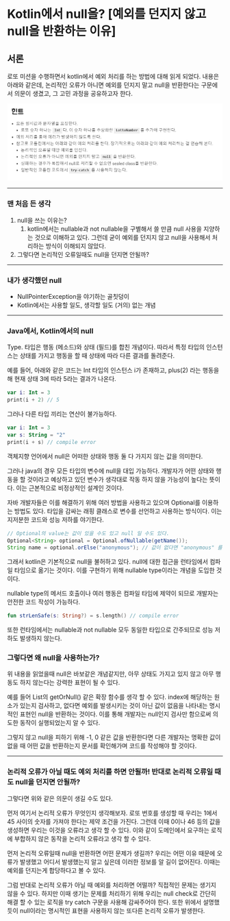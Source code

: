 # Kotlin에서 null을? [예외를 던지지 않고 null을 반환하는 이유]

## 서론

로또 미션을 수행하면서 kotlin에서 예외 처리를 하는 방법에 대해 읽게 되었다. 내용은 아래와 같은데, 논리적인 오류가 아니면 예외를 던지지 말고 null을 반환한다는 구문에서 의문이 생겼고, 그 고민 과정을 공유하고자 한다.

![Untitled](articles/images/1/Untitled.png)

---

### 맨 처음 든 생각

1. null을 쓰는 이유는?
    1. kotlin에서는 nullable과 not nullable을 구별해서 쓸 만큼 null 사용을 지양하는 것으로 이해하고 있다. 그런데 굳이 예외를 던지지 않고 null을 사용해서 처리하는 방식이 이해되지 않았다.
2. 그렇다면 논리적인 오류일때도 null을 던지면 안될까?

---

### 내가 생각했던 null

- NullPointerException을 야기하는 골칫덩이
- Kotlin에서는 사용할 일도, 생각할 일도 (거의) 없는 개념

---

### Java에서, Kotlin에서의 null

Type. 타입은 행동 (메소드)와 상태 (필드)를 합친 개념이다. 따라서 특정 타입의 인스턴스는 상태를 가지고 행동을 할 때 상태에 따라 다른 결과를 돌려준다.

예를 들어, 아래와 같은 코드는 Int 타입의 인스턴스 i가 존재하고, plus(2) 라는 행동을 해 현재 상태 3에 따라 5라는 결과가 나온다.

```kotlin
var i: Int = 3
print(i + 2) // 5
```

그러나 다른 타입 끼리는 연산이 불가능하다.

```kotlin
var i: Int = 3
var s: String = "2"
print(i + s) // compile error
```

객체지향 언어에서 null은 어떠한 상태와 행동 둘 다 가지지 않는 값을 의미한다.

그러나 java의 경우 모든 타입의 변수에 null을 대입 가능하다. 개발자가 어떤 상태와 행동을 할 것이라고 예상하고 있던 변수가 생각대로 작동 하지 않을 가능성이 높다는 뜻이다. 이는 근본적으로 비정상적인 설계인 것이다.

자바 개발자들은 이를 해결하기 위해 여러 방법을 사용하고 있으며 Optional<T>를 이용하는 방법도 있다. 타입을 감싸는 래핑 클래스로 변수를 선언하고 사용하는 방식이다. 이는 지저분한 코드와 성능 저하를 야기한다.

```java
// Optional의 value는 값이 있을 수도 있고 null 일 수도 있다.
Optional<String> optional = Optional.ofNullable(getName());
String name = optional.orElse("anonymous"); // 값이 없다면 "anonymous" 를 리턴
```

그래서 kotlin은 기본적으로 null을 불허하고 있다. null에 대한 접근을 런타임에서 컴파일 타임으로 옮기는 것이다. 이를 구현하기 위해 nullable type이라는 개념을 도입한 것이다.

nullable type의 메서드 호출이나 여러 행동은 컴파일 타임에 제약이 되므로 개발자는 안전한 코드 작성이 가능하다.

```kotlin
fun strLenSafe(s: String?) = s.length() // compile error
```

또한 런타임에서는 nullable과 not nullable 모두 동일한 타입으로 간주되므로 성능 저하도 발생하지 않는다.

### 그렇다면 왜 null을 사용하는가?

위 내용을 읽었을때 null은 바보같은 개념같지만, 아무 상태도 가지고 있지 않고 아무 행동도 하지 않는다는 강력한 표현이 될 수 있다.

예를 들어 List의 getOrNull() 같은 확장 함수를 생각 할 수 있다. index에 해당하는 원소가 있는지 검사하고, 없다면 예외를 발생시키는 것이 아닌 값이 없음을 나타내는 명시적인 표현인 null을 반환하는 것이다. 이를 통해 개발자는 null인지 검사만 함으로써 의도한 동작이 실행되었는지 알 수 있다.

그렇지 않고 null을 피하기 위해 -1, 0 같은 값을 반환한다면 다른 개발자는 명확한 값이 없을 때 어떤 값을 반환하는지 문서를 확인해가며 코드를 작성해야 할 것이다.

---

### 논리적 오류가 아닐 때도 예외 처리를 하면 안될까! 반대로 논리적 오류일 때도 null을 던지면 안될까?

그렇다면 위와 같은 의문이 생길 수도 있다.

먼저 여기서 논리적 오류가 무엇인지 생각해보자. 로또 번호를 생성할 때 우리는 1에서 45 사이의 숫자를 가져야 한다는 제약 조건을 가진다. 그런데 이때 0이나 46 등의 값을 생성하면 우리는 이것을 오류라고 생각 할 수 있다. 이와 같이 도메인에서 요구하는 로직에 부합하지 않은 동작을 논리적 오류라고 생각 할 수 있다.

먼저 논리적 오류일때 null을 반환하면 어떤 문제가 생길까? 우리는 어떤 이유 때문에 오류가 발생했고 어디서 발생했는지 알고 싶은데 이러한 정보를 알 길이 없어진다. 이때는 예외를 던지는게 합당하다고 볼 수 있다.

그럼 반대로 논리적 오류가 아닐 때 예외를 처리하면 어떨까? 직접적인 문제는 생기지 않을 수 있다. 하지만 이때 생기는 문제를 처리하기 위해 우리는 null check로 간단히 해결 할 수 있는 로직을 try catch 구문을 사용해 감싸주어야 한다. 또한 위에서 설명했듯이 null이라는 명시적인 표현을 사용하지 않는 또다른 논리적 오류가 발생한다.